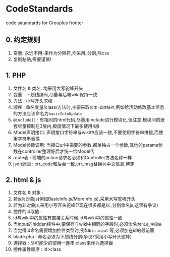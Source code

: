 # CodeStandards
code satandards for Grouplus fronter 

## 0. 约定规则

1. 变量: 永远不用-来作为分隔符,均采用_分割,除css
2. 复制粘贴,需要谨慎!

## 1. PHP

1. 文件名 & 类名: 均采用大写驼峰开头
2. 变量         : 下划线编码,尽量与后端wiki保持一致
3. 方法         : 小写开头驼峰
4. 顺序         : 命名变量/class/方法时,主要采取`实体-具体操作`,例如给活动修改基本信息的方法应该命名为`basicInfoUpdate`
5. `@include()` : 有相同的html代码,尽量用include进行模块化.但注意,模块间的嵌套尽量控制在3层内,极度情况下最多使用4层
6. Model声明接口: 声明接口字符串与wiki中应该一致,不要使用字符串拼接,而使用字符串替换
7. Model参数调用: 当接口url中需要的参数,都单独占一个参数,其他的params参数在controller整理好后才统一给Model传
7. route表      : 前端的action请求名必须和Controller方法名称一样
8. json返回     : err_code和后台一致,err_msg替换为中文信息,待定

## 2. html & js

1. 文件名 & 对象 : 
  1. 若js为对象js(例如BasicInfo.js/MoreInfo.js),采用大写驼峰开头
  2. 若为非对象js,采用小写开头驼峰(?现在很多都是以_分割命名js,这里有争议)
2. 控件的id取值  : 
  1. id与wiki中的属性有直接关系时候,id与wiki中的属性一致
  2. 当input的hidden控件中,要保存与wiki中相同的字段时,必须命名为`hid_字段值`
  3. 当觉得id命名需要增加控件类型时,例如`btn` `input` 等,必须加在id的最前面
3. blade.php     : 命名必须为下划线分割(争议?采用小写开头驼峰)
4. 选择器        : 尽可能少的使用一连串.class来作为选择器
5. 控件属性顺序  : id>class 
